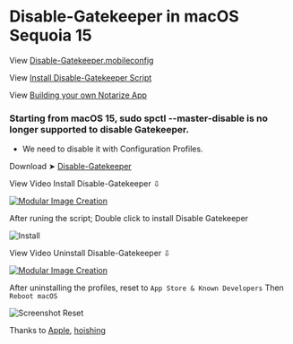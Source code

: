 # Disable-Gatekeeper in macOS Sequoia 15
View [Disable-Gatekeeper.mobileconfig](https://github.com/chris1111/Disable-Gatekeeper/blob/main/Disable-Gatekeeper.mobileconfig)

View [Install Disable-Gatekeeper Script](https://github.com/chris1111/Disable-Gatekeeper/blob/main/Install%20Disable-Gatekeeper.scptd/Contents/Resources/Scripts/main.scpt)

View [Building your own Notarize App](https://github.com/chris1111/Disable-Gatekeeper/blob/main/Create%20App.md)

### Starting from macOS 15, sudo spctl --master-disable is no longer supported to disable Gatekeeper.

- We need to disable it with Configuration Profiles.

Download ➤ [Disable-Gatekeeper](https://github.com/chris1111/Disable-Gatekeeper/raw/main/Install%20Disable-Gatekeeper.zip)

View Video Install Disable-Gatekeeper ⇩

[![Modular Image Creation](https://github.com/user-attachments/assets/68f65560-03ae-4dfe-908f-554e30e2906b)](https://youtu.be/Y-KID-_1YKA)

After runing the script; Double click to install Disable Gatekeeper

![Install](https://github.com/user-attachments/assets/097b7f35-0e24-4853-8273-435f0b0a01d4)


View Video Uninstall Disable-Gatekeeper ⇩

[![Modular Image Creation](https://github.com/user-attachments/assets/68f65560-03ae-4dfe-908f-554e30e2906b)](https://youtu.be/EJttKJnIlAQ)

After uninstalling the profiles, reset to `App Store & Known Developers` Then `Reboot macOS` 

![Screenshot Reset](https://github.com/user-attachments/assets/55f81b78-0377-47a1-b0c5-dcad31511e8c)

Thanks to [Apple](https://it-training.apple.com/tutorials/deployment/dm105/), [hoishing](https://gist.github.com/hoishing/cadd905b095e15531467255b537f6906) 
